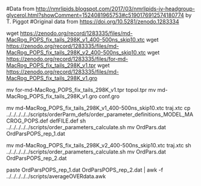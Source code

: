 #Data from http://nmrlipids.blogspot.com/2017/03/nmrlipids-iv-headgroup-glycerol.html?showComment=1524081965753#c5190176912574180774 by T. Piggot
#Original data from https://doi.org/10.5281/zenodo.1283334



wget  https://zenodo.org/record/1283335/files/md-MacRog_POPS_fix_tails_298K_v1_400-500ns_skip10.xtc
wget  https://zenodo.org/record/1283335/files/md-MacRog_POPS_fix_tails_298K_v2_400-500ns_skip10.xtc
wget  https://zenodo.org/record/1283335/files/for-md-MacRog_POPS_fix_tails_298K_v1.tpr
wget  https://zenodo.org/record/1283335/files/md-MacRog_POPS_fix_tails_298K_v1.gro

mv  for-md-MacRog_POPS_fix_tails_298K_v1.tpr topol.tpr
mv  md-MacRog_POPS_fix_tails_298K_v1.gro conf.gro

mv  md-MacRog_POPS_fix_tails_298K_v1_400-500ns_skip10.xtc traj.xtc
cp  ../../../../../scripts/orderParm_defs/order_parameter_definitions_MODEL_MACROG_POPS.def defFILE.def
sh ../../../../../scripts/order_parameters_calculate.sh
mv OrdPars.dat OrdParsPOPS_rep_1.dat

mv  md-MacRog_POPS_fix_tails_298K_v2_400-500ns_skip10.xtc  traj.xtc
sh ../../../../../scripts/order_parameters_calculate.sh
mv OrdPars.dat OrdParsPOPS_rep_2.dat

paste OrdParsPOPS_rep_1.dat OrdParsPOPS_rep_2.dat | awk -f ../../../../../scripts/averageOVERdata.awk

